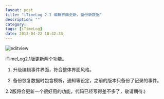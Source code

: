 ```yaml
---
layout: post
title: "iTimeLog 2.1 编辑界面更新，备份新数据"
description: ""
category: 
tags: [iTimeLog]
date: 2013-04-22 10:42:33
---
```


![editview](http://interbbs.b0.upaiyun.com/iTimeLog/editview.png)

iTimeLog2.1版更新两个功能。

1. 升级编辑事件界面，符合整体界面风格。

2. 备份恢复数据时包含模析，通知等设定，之前的版本只备份了记录的事件。

2.2版将会更新一个很好用的功能，代码已经写得差不多了，敬请期待:)


